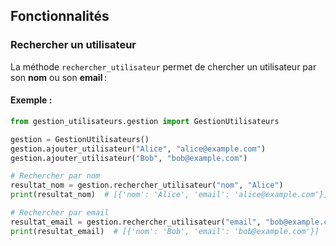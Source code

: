 ## Fonctionnalités

### Rechercher un utilisateur
La méthode `rechercher_utilisateur` permet de chercher un utilisateur par son **nom** ou son **email** :

#### Exemple :
```python
from gestion_utilisateurs.gestion import GestionUtilisateurs

gestion = GestionUtilisateurs()
gestion.ajouter_utilisateur("Alice", "alice@example.com")
gestion.ajouter_utilisateur("Bob", "bob@example.com")

# Rechercher par nom
resultat_nom = gestion.rechercher_utilisateur("nom", "Alice")
print(resultat_nom)  # [{'nom': 'Alice', 'email': 'alice@example.com'}]

# Rechercher par email
resultat_email = gestion.rechercher_utilisateur("email", "bob@example.com")
print(resultat_email)  # [{'nom': 'Bob', 'email': 'bob@example.com'}]
